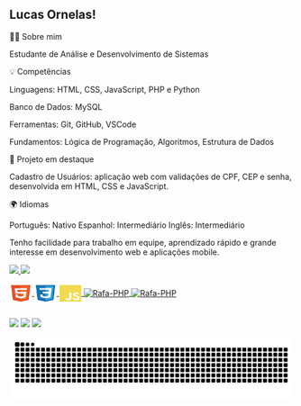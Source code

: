 ## Lucas Ornelas! 

👨‍💻 Sobre mim

Estudante de Análise e Desenvolvimento de Sistemas 

💡 Competências

Linguagens: HTML, CSS, JavaScript, PHP e Python

Banco de Dados: MySQL

Ferramentas: Git, GitHub, VSCode

Fundamentos: Lógica de Programação, Algoritmos, Estrutura de Dados

📌 Projeto em destaque

Cadastro de Usuários: aplicação web com validações de CPF, CEP e senha, desenvolvida em HTML, CSS e JavaScript.

🌍 Idiomas

Português: Nativo
Espanhol: Intermediário
Inglês: Intermediário

Tenho facilidade para trabalho em equipe, aprendizado rápido e grande interesse em desenvolvimento web e aplicações mobile.

 <div>
  <a href="https://github.com/SLucas-Dev">
  <img height="180em" src="https://github-readme-stats.vercel.app/api?username=SLucas-Dev&show_icons=true&theme=github_dark&include_all_commits=true&count_private=true"/>
  <img height="180em" src="https://github-readme-stats.vercel.app/api/top-langs/?username=SLucas-Dev&layout=compact&langs_count=16&theme=github_dark"/>
</div>
<div style="display: inline_block"><br>
  <img align="center" alt="Rafa-HTML" height="30" width="40" src="https://raw.githubusercontent.com/devicons/devicon/master/icons/html5/html5-original.svg">
  <img align="center" alt="Rafa-CSS" height="30" width="40" src="https://raw.githubusercontent.com/devicons/devicon/master/icons/css3/css3-original.svg">
   <img align="center" alt="Rafa-Js" height="30" width="40" src="https://raw.githubusercontent.com/devicons/devicon/master/icons/javascript/javascript-plain.svg">
  <img align="center" alt="Rafa-PHP" height="30" width="40" src="https://cdn.jsdelivr.net/gh/devicons/devicon@latest/icons/php/php-original.svg">
  <img align="center" alt="Rafa-PHP" height="30" width="40" src="https://cdn.jsdelivr.net/gh/devicons/devicon@latest/icons/python/python-original.svg"
  <img align="center" alt="Rafa-Python" height="30" width="40" src="https://cdn.jsdelivr.net/gh/devicons/devicon@latest/icons/git/git-original.svg">
</div>
  
  ##
 
<div> 
  
  <a href="https://www.instagram.com/_sampaio.lucas" target="_blank"><img src="https://img.shields.io/badge/Instagram-E4405F?style=for-the-badge&logo=instagram&logoColor=white" target="_blank"></a>
  <a href="https://www.linkedin.com/in/lucas-o-117366212" target="_blank"><img src="https://img.shields.io/badge/-LinkedIn-%230077B5?style=for-the-badge&logo=linkedin&logoColor=white" target="_blank"></a>
  <a href="https://wa.me/qr/IQD6HSDBH3MOE1" target="_blank"><img src="https://img.shields.io/badge/WhatsApp-25D366?style=for-the-badge&logo=whatsapp&logoColor=white" target="_blank"></a>
 
  <picture>
  <source media="(prefers-color-scheme: dark)" srcset="https://raw.githubusercontent.com/SLucas-Dev/SLucas-Dev/output/github-contribution-grid-snake-dark.svg">
  <source media="(prefers-color-scheme: light)" srcset="https://raw.githubusercontent.com/SLucas-Dev/SLucas-Dev/output/github-contribution-grid-snake.svg">
  <img alt="github contribution grid snake animation" src="https://raw.githubusercontent.com/SLucas-Dev/SLucas-Dev/output/github-contribution-grid-snake.svg">
</picture>
 
</div>
